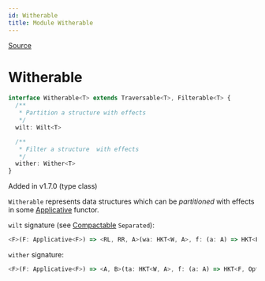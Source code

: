 ```yaml
---
id: Witherable
title: Module Witherable
---
```


[Source](https://github.com/gcanti/fp-ts/blob/master/src/Witherable.ts)

# Witherable

```ts
interface Witherable<T> extends Traversable<T>, Filterable<T> {
  /**
   * Partition a structure with effects
   */
  wilt: Wilt<T>

  /**
   * Filter a structure  with effects
   */
  wither: Wither<T>
}
```

Added in v1.7.0 (type class)

`Witherable` represents data structures which can be _partitioned_ with effects in some [Applicative](./Applicative.md) functor.

`wilt` signature (see [Compactable](./Compactable.md) `Separated`):

```ts
<F>(F: Applicative<F>) => <RL, RR, A>(wa: HKT<W, A>, f: (a: A) => HKT<F, Either<RL, RR>>) => HKT<F, Separated<HKT<W, RL>, HKT<W, RR>>>
```

`wither` signature:

```ts
<F>(F: Applicative<F>) => <A, B>(ta: HKT<W, A>, f: (a: A) => HKT<F, Option<B>>) => HKT<F, HKT<W, B>>
```
